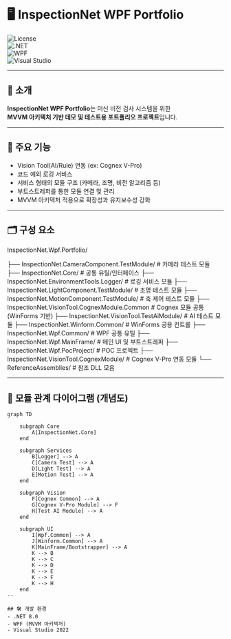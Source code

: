 # 🖥️ InspectionNet WPF Portfolio

![License](https://img.shields.io/badge/license-MIT-green.svg)  
![.NET](https://img.shields.io/badge/.NET-8.0-blue.svg)  
![WPF](https://img.shields.io/badge/WPF-MVVM-orange.svg)  
![Visual Studio](https://img.shields.io/badge/IDE-Visual%20Studio%202022-blueviolet)

---

## 📌 소개
**InspectionNet WPF Portfolio**는 머신 비전 검사 시스템을 위한  
**MVVM 아키텍처 기반 데모 및 테스트용 포트폴리오 프로젝트**입니다.  

---

## 🚀 주요 기능
- Vision Tool(AI/Rule) 연동 (ex: Cognex V-Pro)  
- 코드 예외 로깅 서비스  
- 서비스 형태의 모듈 구조 (카메라, 조명, 비전 알고리즘 등)  
- 부트스트레퍼를 통한 모듈 연결 및 관리  
- MVVM 아키텍처 적용으로 확장성과 유지보수성 강화  

---

## 🗂️ 구성 요소
InspectionNet.Wpf.Portfolio/

├── InspectionNet.CameraComponent.TestModule/ # 카메라 테스트 모듈
├── InspectionNet.Core/ # 공통 유틸/인터페이스
├── InspectionNet.EnvironmentTools.Logger/ # 로깅 서비스 모듈
├── InspectionNet.LightComponent.TestModule/ # 조명 테스트 모듈
├── InspectionNet.MotionComponent.TestModule/ # 축 제어 테스트 모듈
├── InspectionNet.VisionTool.CognexModule.Common # Cognex 모듈 공통 (WinForms 기반)
├── InspectionNet.VisionTool.TestAiModule/ # AI 테스트 모듈
├── InspectionNet.Winform.Common/ # WinForms 공용 컨트롤
├── InspectionNet.Wpf.Common/ # WPF 공통 유틸
├── InspectionNet.Wpf.MainFrame/ # 메인 UI 및 부트스트레퍼
├── InspectionNet.Wpf.PocProject/ # POC 프로젝트
├── InspectionNet.VisionTool.CognexModule/ # Cognex V-Pro 연동 모듈
└── ReferenceAssemblies/ # 참조 DLL 모음

---

## 🔗 모듈 관계 다이어그램 (개념도)

```mermaid
graph TD

    subgraph Core
        A[InspectionNet.Core]
    end

    subgraph Services
        B[Logger] --> A
        C[Camera Test] --> A
        D[Light Test] --> A
        E[Motion Test] --> A
    end

    subgraph Vision
        F[Cognex Common] --> A
        G[Cognex V-Pro Module] --> F
        H[Test AI Module] --> A
    end

    subgraph UI
        I[Wpf.Common] --> A
        J[Winform.Common] --> A
        K[MainFrame/Bootstrapper] --> A
        K --> B
        K --> C
        K --> D
        K --> E
        K --> F
        K --> H
    end
--

## 🛠️ 개발 환경
- .NET 8.0  
- WPF (MVVM 아키텍처)  
- Visual Studio 2022  
